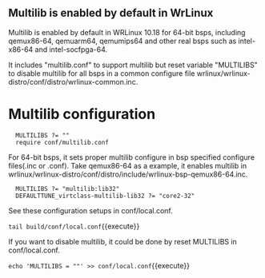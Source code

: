 
## Multilib is enabled by default in WrLinux

Multilib is enabled by default in WRLinux 10.18 for 64-bit bsps, including qemux86-64, qemuarm64, qemumips64 and other real bsps such as intel-x86-64 and intel-socfpga-64.

It includes "multilib.conf" to support multilib but reset variable "MULTILIBS" to disable multilib for all bsps in a common configure file wrlinux/wrlinux-distro/conf/distro/wrlinux-common.inc.

# Multilib configuration
      MULTILIBS ?= ""
      require conf/multilib.conf

For 64-bit bsps, it sets proper multilib configure in bsp specified configure files(.inc or .conf). Take qemux86-64 as a example, it enables multilib in wrlinux/wrlinux-distro/conf/distro/include/wrlinux-bsp-qemux86-64.inc. 

      MULTILIBS ?= "multilib:lib32" 
      DEFAULTTUNE_virtclass-multilib-lib32 ?= "core2-32"

See these configuration setups in conf/local.conf.

`tail build/conf/local.conf`{{execute}}

If you want to disable multilib, it could be done by reset MULTILIBS in conf/local.conf.

`echo 'MULTILIBS = ""' >> conf/local.conf`{{execute}}

